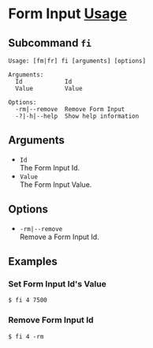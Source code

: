 # Form Input [Usage](../README.md)
## Subcommand `fi`
```
Usage: [fm|fr] fi [arguments] [options]

Arguments:
  Id            Id
  Value         Value

Options:
  -rm|--remove  Remove Form Input
  -?|-h|--help  Show help information
```

## Arguments
- `Id`  
  The Form Input Id.
- `Value`  
  The Form Input Value.

## Options
- `-rm|--remove`  
Remove a Form Input Id.

## Examples

### Set Form Input Id's Value
```
$ fi 4 7500
```

### Remove Form Input Id
```
$ fi 4 -rm
```

